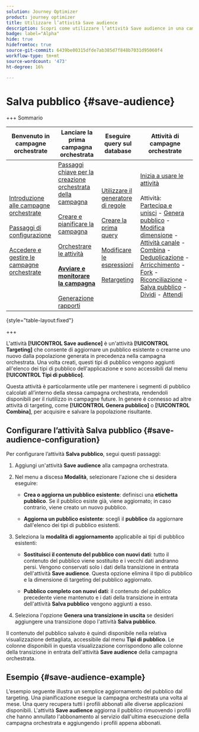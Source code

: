 ```yaml
---
solution: Journey Optimizer
product: journey optimizer
title: Utilizzare l’attività Save audience
description: Scopri come utilizzare l’attività Save audience in una campagna orchestrata
badge: label="Alpha"
hide: true
hidefromtoc: true
source-git-commit: 6439be00315dfde7ab385d7f848b7031d95060f4
workflow-type: tm+mt
source-wordcount: '473'
ht-degree: 16%

---
```


# Salva pubblico {#save-audience}

+++ Sommario

| Benvenuto in campagne orchestrate | Lanciare la prima campagna orchestrata | Eseguire query sul database | Attività di campagne orchestrate |
|---|---|---|---|
| [Introduzione alle campagne orchestrate](gs-orchestrated-campaigns.md)<br/><br/>[Passaggi di configurazione](configuration-steps.md)<br/><br/>[Accedere e gestire le campagne orchestrate](access-manage-orchestrated-campaigns.md) | [Passaggi chiave per la creazione orchestrata della campagna](gs-campaign-creation.md)<br/><br/>[Creare e pianificare la campagna](create-orchestrated-campaign.md)<br/><br/>[Orchestrare le attività](orchestrate-activities.md)<br/><br/><b>[Avviare e monitorare la campagna](start-monitor-campaigns.md)</b><br/><br/>[Generazione rapporti](reporting-campaigns.md) | [Utilizzare il generatore di regole](orchestrated-rule-builder.md)<br/><br/>[Creare la prima query](build-query.md)<br/><br/>[Modificare le espressioni](edit-expressions.md)<br/><br/>[Retargeting](retarget.md) | [Inizia a usare le attività](activities/about-activities.md)<br/><br/>Attività:<br/>[Partecipa e unisci](activities/and-join.md) - [Genera pubblico](activities/build-audience.md) - [Modifica dimensione](activities/change-dimension.md) - [Attività canale](activities/channels.md) - [Combina](activities/combine.md) - [Deduplicazione](activities/deduplication.md) - [Arricchimento](activities/enrichment.md) - [Fork](activities/fork.md) - [Riconciliazione](activities/reconciliation.md) - [Salva pubblico](save-audience.md) - [Dividi](activities/split.md) - [Attendi](activities/wait.md) |

{style="table-layout:fixed"}

+++

L&#39;attività **[!UICONTROL Save audience]** è un&#39;attività **[!UICONTROL Targeting]** che consente di aggiornare un pubblico esistente o crearne uno nuovo dalla popolazione generata in precedenza nella campagna orchestrata. Una volta creati, questi tipi di pubblico vengono aggiunti all&#39;elenco dei tipi di pubblico dell&#39;applicazione e sono accessibili dal menu **[!UICONTROL Tipi di pubblico]**.

Questa attività è particolarmente utile per mantenere i segmenti di pubblico calcolati all’interno della stessa campagna orchestrata, rendendoli disponibili per il riutilizzo in campagne future. In genere è connesso ad altre attività di targeting, come **[!UICONTROL Genera pubblico]** o **[!UICONTROL Combina]**, per acquisire e salvare la popolazione risultante.

## Configurare l’attività Salva pubblico {#save-audience-configuration}

Per configurare l’attività **Salva pubblico**, segui questi passaggi:

1. Aggiungi un&#39;attività **Save audience** alla campagna orchestrata.

1. Nel menu a discesa **Modalità**, selezionare l&#39;azione che si desidera eseguire:

   * **Crea o aggiorna un pubblico esistente**: definisci una **etichetta pubblico**. Se il pubblico esiste già, viene aggiornato; in caso contrario, viene creato un nuovo pubblico.

   * **Aggiorna un pubblico esistente**: scegli il **pubblico** da aggiornare dall&#39;elenco dei tipi di pubblico esistenti.

1. Seleziona la **modalità di aggiornamento** applicabile ai tipi di pubblico esistenti:

   * **Sostituisci il contenuto del pubblico con nuovi dati**: tutto il contenuto del pubblico viene sostituito e i vecchi dati andranno persi. Vengono conservati solo i dati della transizione in entrata dell&#39;attività **Save audience**. Questa opzione elimina il tipo di pubblico e la dimensione di targeting del pubblico aggiornato.

   * **Pubblico completo con nuovi dati**: il contenuto del pubblico precedente viene mantenuto e i dati della transizione in entrata dell&#39;attività **Salva pubblico** vengono aggiunti a esso.

1. Seleziona l&#39;opzione **Genera una transizione in uscita** se desideri aggiungere una transizione dopo l&#39;attività **Salva pubblico**.

Il contenuto del pubblico salvato è quindi disponibile nella relativa visualizzazione dettagliata, accessibile dal menu **Tipi di pubblico**. Le colonne disponibili in questa visualizzazione corrispondono alle colonne della transizione in entrata dell&#39;attività **Save audience** della campagna orchestrata.

## Esempio {#save-audience-example}

L’esempio seguente illustra un semplice aggiornamento del pubblico dal targeting. Una pianificazione esegue la campagna orchestrata una volta al mese. Una query recupera tutti i profili abbonati alle diverse applicazioni disponibili. L&#39;attività **Save audience** aggiorna il pubblico rimuovendo i profili che hanno annullato l&#39;abbonamento al servizio dall&#39;ultima esecuzione della campagna orchestrata e aggiungendo i profili appena abbonati.
